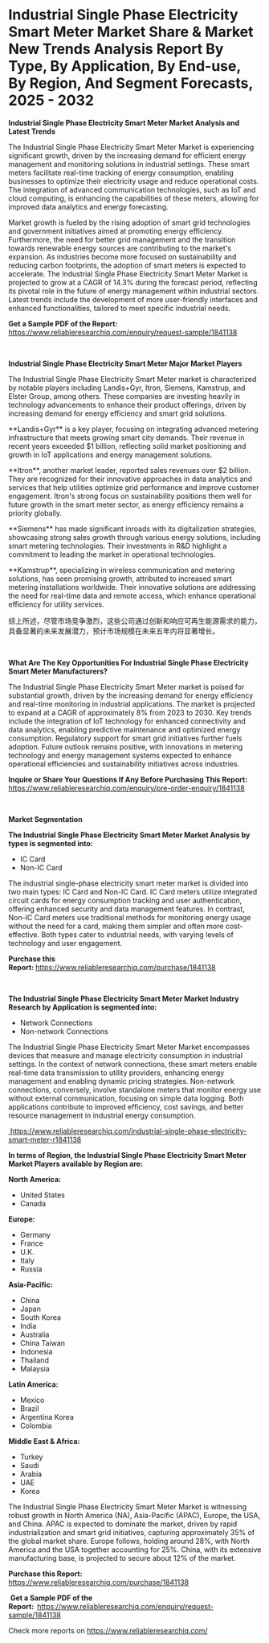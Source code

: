 <p><h1>Industrial Single Phase Electricity Smart Meter Market Share & Market New Trends Analysis Report By Type, By Application, By End-use, By Region, And Segment Forecasts, 2025 - 2032</h1></p><p><strong>Industrial Single Phase Electricity Smart Meter Market Analysis and Latest Trends</strong></p>
<p><p>The Industrial Single Phase Electricity Smart Meter Market is experiencing significant growth, driven by the increasing demand for efficient energy management and monitoring solutions in industrial settings. These smart meters facilitate real-time tracking of energy consumption, enabling businesses to optimize their electricity usage and reduce operational costs. The integration of advanced communication technologies, such as IoT and cloud computing, is enhancing the capabilities of these meters, allowing for improved data analytics and energy forecasting.</p><p>Market growth is fueled by the rising adoption of smart grid technologies and government initiatives aimed at promoting energy efficiency. Furthermore, the need for better grid management and the transition towards renewable energy sources are contributing to the market's expansion. As industries become more focused on sustainability and reducing carbon footprints, the adoption of smart meters is expected to accelerate. The Industrial Single Phase Electricity Smart Meter Market is projected to grow at a CAGR of 14.3% during the forecast period, reflecting its pivotal role in the future of energy management within industrial sectors. Latest trends include the development of more user-friendly interfaces and enhanced functionalities, tailored to meet specific industrial needs.</p></p>
<p><strong>Get a Sample PDF of the Report:&nbsp;</strong> <a href="https://www.reliableresearchiq.com/enquiry/request-sample/1841138?utm_campaign=1870&utm_medium=2&utm_source=Github&utm_content=ia&utm_term=28022025&utm_id=industrial-single-phase-electricity-smart-meter">https://www.reliableresearchiq.com/enquiry/request-sample/1841138</a></p>
<p>&nbsp;</p>
<p><strong>Industrial Single Phase Electricity Smart Meter Major Market Players</strong></p>
<p><p>The Industrial Single Phase Electricity Smart Meter market is characterized by notable players including Landis+Gyr, Itron, Siemens, Kamstrup, and Elster Group, among others. These companies are investing heavily in technology advancements to enhance their product offerings, driven by increasing demand for energy efficiency and smart grid solutions.</p><p>**Landis+Gyr** is a key player, focusing on integrating advanced metering infrastructure that meets growing smart city demands. Their revenue in recent years exceeded $1 billion, reflecting solid market positioning and growth in IoT applications and energy management solutions.</p><p>**Itron**, another market leader, reported sales revenues over $2 billion. They are recognized for their innovative approaches in data analytics and services that help utilities optimize grid performance and improve customer engagement. Itron's strong focus on sustainability positions them well for future growth in the smart meter sector, as energy efficiency remains a priority globally.</p><p>**Siemens** has made significant inroads with its digitalization strategies, showcasing strong sales growth through various energy solutions, including smart metering technologies. Their investments in R&D highlight a commitment to leading the market in operational technologies.</p><p>**Kamstrup**, specializing in wireless communication and metering solutions, has seen promising growth, attributed to increased smart metering installations worldwide. Their innovative solutions are addressing the need for real-time data and remote access, which enhance operational efficiency for utility services.</p><p>综上所述，尽管市场竞争激烈，这些公司通过创新和响应可再生能源需求的能力，具备显著的未来发展潜力，预计市场规模在未来五年内将显著增长。</p></p>
<p>&nbsp;</p>
<p><strong>What Are The Key Opportunities For Industrial Single Phase Electricity Smart Meter Manufacturers?</strong></p>
<p><p>The Industrial Single Phase Electricity Smart Meter market is poised for substantial growth, driven by the increasing demand for energy efficiency and real-time monitoring in industrial applications. The market is projected to expand at a CAGR of approximately 8% from 2023 to 2030. Key trends include the integration of IoT technology for enhanced connectivity and data analytics, enabling predictive maintenance and optimized energy consumption. Regulatory support for smart grid initiatives further fuels adoption. Future outlook remains positive, with innovations in metering technology and energy management systems expected to enhance operational efficiencies and sustainability initiatives across industries.</p></p>
<p><strong>Inquire or Share Your Questions If Any Before Purchasing This Report:</strong> <a href="https://www.reliableresearchiq.com/enquiry/pre-order-enquiry/1841138?utm_campaign=1870&utm_medium=2&utm_source=Github&utm_content=ia&utm_term=28022025&utm_id=industrial-single-phase-electricity-smart-meter">https://www.reliableresearchiq.com/enquiry/pre-order-enquiry/1841138</a></p>
<p>&nbsp;</p>
<p><strong>Market Segmentation</strong></p>
<p><strong>The Industrial Single Phase Electricity Smart Meter Market Analysis by types is segmented into:</strong></p>
<p><ul><li>IC Card</li><li>Non-IC Card</li></ul></p>
<p><p>The industrial single-phase electricity smart meter market is divided into two main types: IC Card and Non-IC Card. IC Card meters utilize integrated circuit cards for energy consumption tracking and user authentication, offering enhanced security and data management features. In contrast, Non-IC Card meters use traditional methods for monitoring energy usage without the need for a card, making them simpler and often more cost-effective. Both types cater to industrial needs, with varying levels of technology and user engagement.</p></p>
<p><strong>Purchase this Report:&nbsp;</strong><a href="https://www.reliableresearchiq.com/purchase/1841138?utm_campaign=1870&utm_medium=2&utm_source=Github&utm_content=ia&utm_term=28022025&utm_id=industrial-single-phase-electricity-smart-meter">https://www.reliableresearchiq.com/purchase/1841138</a></p>
<p>&nbsp;</p>
<p><strong>The Industrial Single Phase Electricity Smart Meter Market Industry Research by Application is segmented into:</strong></p>
<p><ul><li>Network Connections</li><li>Non-network Connections</li></ul></p>
<p><p>The Industrial Single Phase Electricity Smart Meter Market encompasses devices that measure and manage electricity consumption in industrial settings. In the context of network connections, these smart meters enable real-time data transmission to utility providers, enhancing energy management and enabling dynamic pricing strategies. Non-network connections, conversely, involve standalone meters that monitor energy use without external communication, focusing on simple data logging. Both applications contribute to improved efficiency, cost savings, and better resource management in industrial energy consumption.</p></p>
<p><a href="https://www.reliableresearchiq.com/industrial-single-phase-electricity-smart-meter-r1841138?utm_campaign=1870&utm_medium=2&utm_source=Github&utm_content=ia&utm_term=28022025&utm_id=industrial-single-phase-electricity-smart-meter">&nbsp;https://www.reliableresearchiq.com/industrial-single-phase-electricity-smart-meter-r1841138</a></p>
<p><strong>In terms of Region, the Industrial Single Phase Electricity Smart Meter Market Players available by Region are:</strong></p>
<p>
    <p> <strong> North America: </strong>
        <ul>
            <li>United States</li>
            <li>Canada</li>
        </ul>
        </p> 
    <p> <strong> Europe: </strong>
        <ul>
            <li>Germany</li>
            <li>France</li>
            <li>U.K.</li>
            <li>Italy</li>
            <li>Russia</li>
        </ul>
        </p> 
    <p> <strong> Asia-Pacific: </strong>
        <ul>
            <li>China</li>
            <li>Japan</li>
            <li>South Korea</li>
            <li>India</li>
            <li>Australia</li>
            <li>China Taiwan</li>
            <li>Indonesia</li>
            <li>Thailand</li>
            <li>Malaysia</li>
        </ul>
        </p> 
    <p> <strong> Latin America: </strong>
        <ul>
            <li>Mexico</li>
            <li>Brazil</li>
            <li>Argentina Korea</li>
            <li>Colombia</li>
        </ul>
        </p> 
    <p> <strong> Middle East & Africa: </strong>
        <ul>
            <li>Turkey</li>
            <li>Saudi</li>
            <li>Arabia</li>
            <li>UAE</li>
            <li>Korea</li>
        </ul>
    </p>
    </p>
<p><p>The Industrial Single Phase Electricity Smart Meter Market is witnessing robust growth in North America (NA), Asia-Pacific (APAC), Europe, the USA, and China. APAC is expected to dominate the market, driven by rapid industrialization and smart grid initiatives, capturing approximately 35% of the global market share. Europe follows, holding around 28%, with North America and the USA together accounting for 25%. China, with its extensive manufacturing base, is projected to secure about 12% of the market.</p></p>
<p><strong>Purchase this Report: </strong><a href="https://www.reliableresearchiq.com/purchase/1841138?utm_campaign=1870&utm_medium=2&utm_source=Github&utm_content=ia&utm_term=28022025&utm_id=industrial-single-phase-electricity-smart-meter">https://www.reliableresearchiq.com/purchase/1841138</a></p>
<p>&nbsp;<strong>Get a Sample PDF of the Report:&nbsp;&nbsp;</strong><a href="https://www.reliableresearchiq.com/enquiry/request-sample/1841138?utm_campaign=1870&utm_medium=2&utm_source=Github&utm_content=ia&utm_term=28022025&utm_id=industrial-single-phase-electricity-smart-meter">https://www.reliableresearchiq.com/enquiry/request-sample/1841138</a></p>
<p><strong></strong></p>
<p>Check more reports on <a href="https://www.reliableresearchiq.com/?utm_campaign=1870&utm_medium=2&utm_source=Github&utm_content=ia&utm_term=28022025&utm_id=industrial-single-phase-electricity-smart-meter">https://www.reliableresearchiq.com/</a></p>